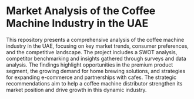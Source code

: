 # Market Analysis of the Coffee Machine Industry in the UAE
This repository presents a comprehensive analysis of the coffee machine industry in the UAE, focusing on key market trends, consumer preferences, and the competitive landscape. The project includes a SWOT analysis, competitor benchmarking and insights gathered through surveys and data analysis. The findings highlight opportunities in the premium product segment, the growing demand for home brewing solutions, and strategies for expanding e-commerce and partnerships with cafes. The strategic recommendations aim to help a coffee machine distributor strengthen its market position and drive growth in this dynamic industry.
